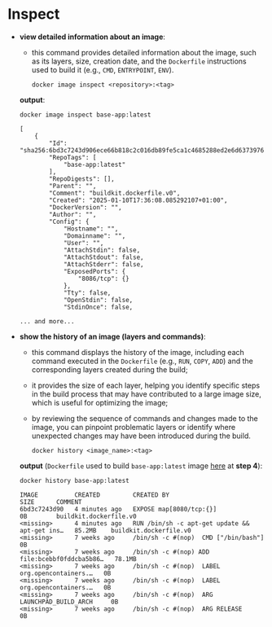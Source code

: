 # Inspect

- **view detailed information about an image**:
  - this command provides detailed information about the image, such as its layers, size, creation date, and the `Dockerfile` instructions used to build it (e.g., `CMD`, `ENTRYPOINT`, `ENV`).

      ```commandline
      docker image inspect <repository>:<tag>
      ```  

  **output**:

  ```commandline
  docker image inspect base-app:latest 
  
  [
      {
          "Id": "sha256:6bd3c7243d906ece66b818c2c016db89fe5ca1c4685288ed2e6d6373976a96ae",
          "RepoTags": [
              "base-app:latest"
          ],
          "RepoDigests": [],
          "Parent": "",
          "Comment": "buildkit.dockerfile.v0",
          "Created": "2025-01-10T17:36:08.085292107+01:00",
          "DockerVersion": "",
          "Author": "",
          "Config": {
              "Hostname": "",
              "Domainname": "",
              "User": "",
              "AttachStdin": false,
              "AttachStdout": false,
              "AttachStderr": false,
              "ExposedPorts": {
                  "8086/tcp": {}
              },
              "Tty": false,
              "OpenStdin": false,
              "StdinOnce": false,
  
  ... and more...
  ```

- **show the history of an image (layers and commands)**:
  - this command displays the history of the image, including each command executed in the `Dockerfile` (e.g., `RUN`, `COPY`, `ADD`) and the corresponding layers created during the build;
  - it provides the size of each layer, helping you identify specific steps in the build process that may have contributed to a large image size, which is useful for optimizing the image;
  - by reviewing the sequence of commands and changes made to the image, you can pinpoint problematic layers or identify where unexpected changes may have been introduced during the build.

      ```commandline
      docker history <image_name>:<tag>
      ```
  
  **output** (`Dockerfile` used to build `base-app:latest` image [here](../../tag-and-meta/dangling/example/example.md) at **step 4**):

  ```commandline
  docker history base-app:latest
  
  IMAGE          CREATED         CREATED BY                                      SIZE      COMMENT
  6bd3c7243d90   4 minutes ago   EXPOSE map[8080/tcp:{}]                         0B        buildkit.dockerfile.v0
  <missing>      4 minutes ago   RUN /bin/sh -c apt-get update && apt-get ins…   85.2MB    buildkit.dockerfile.v0
  <missing>      7 weeks ago     /bin/sh -c #(nop)  CMD ["/bin/bash"]            0B        
  <missing>      7 weeks ago     /bin/sh -c #(nop) ADD file:bcebbf0fddcba5b86…   78.1MB    
  <missing>      7 weeks ago     /bin/sh -c #(nop)  LABEL org.opencontainers.…   0B        
  <missing>      7 weeks ago     /bin/sh -c #(nop)  LABEL org.opencontainers.…   0B        
  <missing>      7 weeks ago     /bin/sh -c #(nop)  ARG LAUNCHPAD_BUILD_ARCH     0B        
  <missing>      7 weeks ago     /bin/sh -c #(nop)  ARG RELEASE                  0B 
  ```
